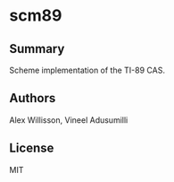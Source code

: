 scm89
=====

Summary
-------
Scheme implementation of the TI-89 CAS.

Authors
-------
Alex Willisson, Vineel Adusumilli

License
-------
MIT

